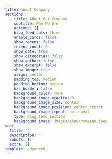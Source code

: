 ```yaml
---
title: About Company
sections:
  - title: About Our Company
    subtitle: Who We Are
    actions: []
    blog_feed_cols: three
    enable_cards: false
    show_recent: false
    recent_count: 0
    show_date: true
    show_categories: false
    show_author: false
    show_excerpt: false
    show_image: true
    align: center
    padding_top: medium
    padding_bottom: medium
    has_border: false
    background_color: none
    background_image_opacity: 0
    background_image_size: contain
    background_image_position: center center
    background_image_repeat: no-repeat
    type: blog_feed_section
    background_image: images/aboutcompany.jpeg
seo:
  title: ''
  description: ''
  robots: []
  extra: []
template: advanced
---
```

